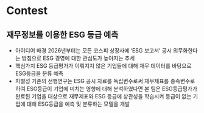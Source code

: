 # Contest

## 재무정보를 이용한 ESG 등급 예측
- 아이디어 배경
  2026년부터는 모든 코스피 상장사에 ‘ESG 보고서’ 공시 의무화한다는 방침으로 ESG 경영에 대한 관심도가 높아지는 추세
- 핵심가치
   ESG 등급평가가 이뤄지지 않은 기업들에 대해 재무 데이터를 바탕으로 ESG등급을 분류 예측
- 차별성
  기존의 선행연구는 ESG 공시 자료를 독립변수로써 재무제표를 종속변수로 하여 ESG등급이 기업에 미치는 영향에 대해 분석하였다면 본 팀은 ESG등급평가가 완료된 기업을 대상으로 재무제표와 ESG 등급에 상관성을 학습시켜 등급이 없는 기업에 대해 ESG등급을 예측 및 분류하는 모델을 개발
